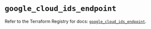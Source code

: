 # `google_cloud_ids_endpoint`

Refer to the Terraform Registry for docs: [`google_cloud_ids_endpoint`](https://registry.terraform.io/providers/hashicorp/google/6.25.0/docs/resources/cloud_ids_endpoint).
